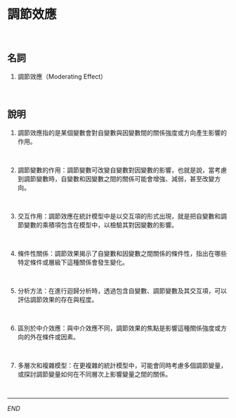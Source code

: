 # 調節效應

<br>

## 名詞

1. 調節效應（Moderating Effect）

<br>

## 說明

1. 調節效應指的是某個變數會對自變數與因變數間的關係強度或方向產生影響的作用。

<br>

2. 調節變數的作用：調節變數可改變自變數對因變數的影響，也就是說，當考慮到調節變數時，自變數和因變數之間的關係可能會增強、減弱，甚至改變方向。

<br>

3. 交互作用：調節效應在統計模型中是以交互項的形式出現，就是把自變數和調節變數的乘積項包含在模型中，以檢驗其對因變數的影響。

<br>

4. 條件性關係：調節效果揭示了自變數和因變數之間關係的條件性，指出在哪些特定條件或層級下這種關係會發生變化。

<br>

5. 分析方法：在進行迴歸分析時，透過包含自變數、調節變數及其交互項，可以評估調節效果的存在與程度。

<br>

6. 區別於中介效應：與中介效應不同，調節效果的焦點是影響這種關係強度或方向的外在條件或因素。

<br>

7. 多層次和複雜模型：在更複雜的統計模型中，可能會同時考慮多個調節變量，或探討調節變量如何在不同層次上影響變量之間的關係。

<br>

___

_END_